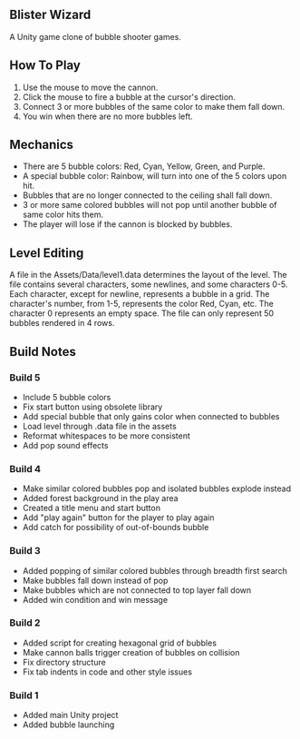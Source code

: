 Blister Wizard
------------
A Unity game clone of bubble shooter games.

How To Play
-----------
1. Use the mouse to move the cannon.
2. Click the mouse to fire a bubble at the cursor's direction.
3. Connect 3 or more bubbles of the same color to make them fall down.
4. You win when there are no more bubbles left.

Mechanics
---------
* There are 5 bubble colors: Red, Cyan, Yellow, Green, and Purple.
* A special bubble color: Rainbow, will turn into one of the 5 colors upon hit.
* Bubbles that are no longer connected to the ceiling shall fall down.
* 3 or more same colored bubbles will not pop until another bubble of same color hits them.
* The player will lose if the cannon is blocked by bubbles.

Level Editing
-------------
A file in the Assets/Data/level1.data determines the layout of the level.
The file contains several characters, some newlines, and some characters 0-5.
Each character, except for newline, represents a bubble in a grid.
The character's number, from 1-5, represents the color Red, Cyan, etc.
The character 0 represents an empty space.
The file can only represent 50 bubbles rendered in 4 rows.


Build Notes
-----------

### Build 5
* Include 5 bubble colors
* Fix start button using obsolete library
* Add special bubble that only gains color when connected to bubbles
* Load level through .data file in the assets
* Reformat whitespaces to be more consistent
* Add pop sound effects


### Build 4
* Make similar colored bubbles pop and isolated bubbles explode instead
* Added forest background in the play area
* Created a title menu and start button
* Add "play again" button for the player to play again
* Add catch for possibility of out-of-bounds bubble

### Build 3
* Added popping of similar colored bubbles through breadth first search
* Make bubbles fall down instead of pop
* Make bubbles which are not connected to top layer fall down
* Added win condition and win message


### Build 2
* Added script for creating hexagonal grid of bubbles
* Make cannon balls trigger creation of bubbles on collision
* Fix directory structure
* Fix tab indents in code and other style issues

### Build 1
* Added main Unity project
* Added bubble launching

